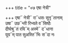 +++
title = "०७ एषा नेत्री"

+++
एषा᳓ नेत्री᳓ रा᳓धसः सूनृ᳓तानाम्  
उषा᳓ उछ᳓न्ती रिभ्यते व᳓सिष्ठैः  
दीर्घश्रु᳓तं रयि᳓म् अस्मे᳓ द᳓धाना  
यूय᳓म् पात सुअस्ति᳓भिः स᳓दा नः